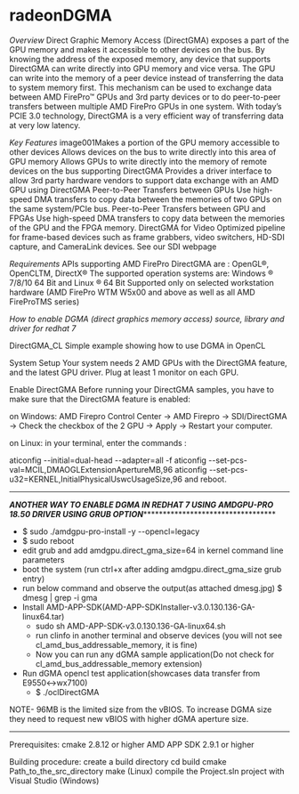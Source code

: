 # radeonDGMA
*Overview*
Direct Graphic Memory Access (DirectGMA) exposes a part of the GPU memory and makes it accessible to other devices on the bus. By knowing the address of the exposed memory, any device that supports DirectGMA can write directly into GPU memory and vice versa. The GPU can write into the memory of a peer device instead of transferring the data to system memory first. This mechanism can be used to exchange data between AMD FirePro™ GPUs and 3rd party devices or to do peer-to-peer transfers between multiple AMD FirePro GPUs in one system. With today’s PCIE 3.0 technology, DirectGMA is a very efficient way of transferring data at very low latency.

*Key Features*
image001Makes a portion of the GPU memory accessible to other devices
Allows devices on the bus to write directly into this area of GPU memory
Allows GPUs to write directly into the memory of remote devices on the bus supporting DirectGMA
Provides a driver interface to allow 3rd party hardware vendors to support data exchange with an AMD GPU using DirectGMA
Peer-to-Peer Transfers between GPUs
Use high-speed DMA transfers to copy data between the memories of two GPUs on the same system/PCIe bus.
Peer-to-Peer Transfers between GPU and FPGAs
Use high-speed DMA transfers to copy data between the memories of the GPU and the FPGA memory.
DirectGMA for Video
Optimized pipeline for frame-based devices such as frame grabbers, video switchers, HD-SDI capture, and CameraLink devices. See our SDI webpage

*Requirements*
APIs supporting AMD FirePro DirectGMA are : OpenGL®, OpenCLTM, DirectX®
The supported operation systems are: Windows ® 7/8/10 64 Bit and Linux ® 64 Bit
Supported only on selected workstation hardware (AMD FirePro WTM W5x00 and above as well as all AMD FireProTMS series)

*How to enable DGMA (direct graphics memory access) source, library and driver for redhat 7*

DirectGMA_CL
Simple example showing how to use DGMA in OpenCL

System Setup
Your system needs 2 AMD GPUs with the DirectGMA feature, and the latest GPU driver. Plug at least 1 monitor on each GPU.

Enable DirectGMA
Before running your DirectGMA samples, you have to make sure that the DirectGMA feature is enabled:

on Windows: AMD Firepro Control Center -> AMD Firepro -> SDI/DirectGMA -> Check the checkbox of the 2 GPU -> Apply -> Restart your computer.

on Linux: in your terminal, enter the commands :

aticonfig --initial=dual-head --adapter=all -f aticonfig --set-pcs-val=MCIL,DMAOGLExtensionApertureMB,96 aticonfig --set-pcs-u32=KERNEL,InitialPhysicalUswcUsageSize,96 and reboot.

***************************************************************************************************************************************
*******ANOTHER WAY TO ENABLE DGMA IN REDHAT 7 USING AMDGPU-PRO 18.50 DRIVER USING GRUB OPTION*****************************************
 - $ sudo ./amdgpu-pro-install -y --opencl=legacy
  - $ sudo reboot
  - edit grub and add amdgpu.direct_gma_size=64 in kernel command line parameters
  - boot the system (run ctrl+x after adding amdgpu.direct_gma_size grub entry)
  - run below command and observe the output(as attached dmesg.jpg)
    $ dmesg | grep -i gma
- Install AMD-APP-SDK(AMD-APP-SDKInstaller-v3.0.130.136-GA-linux64.tar)
  - sudo sh AMD-APP-SDK-v3.0.130.136-GA-linux64.sh 
  - run clinfo in another terminal and observe devices (you will not see cl_amd_bus_addressable_memory, it is fine)
  - Now you can run any dGMA sample application(Do not check for cl_amd_bus_addressable_memory extension)
- Run dGMA opencl test application(showcases data transfer from E9550<->wx7100)
  - $ ./oclDirectGMA

NOTE- 96MB is the limited size from the vBIOS. To increase DGMA size they need to request new vBIOS with higher dGMA aperture size.
***************************************************************************************************************************************


Prerequisites:
cmake 2.8.12 or higher AMD APP SDK 2.9.1 or higher

Building procedure:
create a build directory cd build cmake Path_to_the_src_directory make (Linux) compile the Project.sln project with Visual Studio (Windows)
